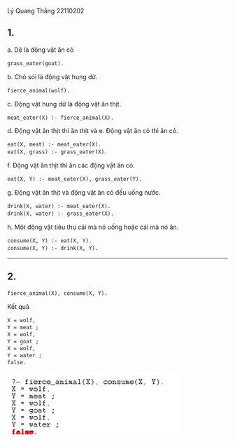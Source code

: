 Lý Quang Thắng
22110202

## 1. 

a. Dê là động vật ăn cỏ

```pl
grass_eater(goat).
```

b. Chó sói là động vật hung dữ.
```pl
fierce_animal(wolf).
```

c. Động vật hung dữ là động vật ăn thịt.
```pl
meat_eater(X) :- fierce_animal(X).
```

d. Động vật ăn thịt thì ăn thịt và e. Động vật ăn cỏ thì ăn cỏ.
```pl
eat(X, meat) :- meat_eater(X).
eat(X, grass) :- grass_eater(X).
```

f. Động vật ăn thịt thì ăn các động vật ăn cỏ.
```pl
eat(X, Y) :- meat_eater(X), grass_eater(Y).
```

g. Động vật ăn thịt và động vật ăn cỏ đều uống nước.
```pl
drink(X, water) :- meat_eater(X).
drink(X, water) :- grass_eater(X).
```

h. Một động vật tiêu thụ cái mà nó uống hoặc cái mà nó ăn.
```pl
consume(X, Y) :- eat(X, Y).
consume(X, Y) :- drink(X, Y).
```

---

## 2. 

```pl
fierce_animal(X), consume(X, Y).
```

Kết quả

```output
X = wolf,
Y = meat ;
X = wolf,
Y = goat ;
X = wolf,
Y = water ;
false.
```

![alt text](image-1.png)
